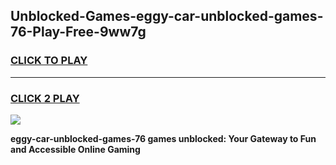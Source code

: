 
## Unblocked-Games-eggy-car-unblocked-games-76-Play-Free-9ww7g
<h3>
<a href="https://premium76.site?title=eggy-car-unblocked-games-76&ref=23A">CLICK TO PLAY</a></h3>
<hr>

<h3>
<a href="https://premium76.site?title=eggy-car-unblocked-games-76&ref=23A">CLICK 2 PLAY</a>
  
</h3>

<a href="https://premium76.site?title=eggy-car-unblocked-games-76&ref=23A"><img src="https://clearcache.store/games.png"></a>


**eggy-car-unblocked-games-76 games unblocked: Your Gateway to Fun and Accessible Online Gaming**
